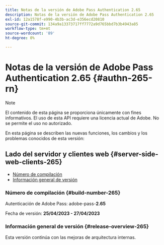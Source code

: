 ```yaml
---
title: Notas de la versión de Adobe Pass Authentication 2.65
description: Notas de la versión de Adobe Pass Authentication 2.65
exl-id: 12a1578f-e990-4b3b-ac3d-e356ecd20810
source-git-commit: 134a9a13373717ff7772a9d765bbd7b3b4943a85
workflow-type: tm+mt
source-wordcount: '89'
ht-degree: 0%

---
```


# Notas de la versión de Adobe Pass Authentication 2.65 {#authn-265-rn}

>[!NOTE]
>
>El contenido de esta página se proporciona únicamente con fines informativos. El uso de esta API requiere una licencia actual de Adobe. No se permite el uso no autorizado.

En esta página se describen las nuevas funciones, los cambios y los problemas conocidos de esta versión:

## Lado del servidor y clientes web {#server-side-web-clients-265}

* [Número de compilación](#build-number-265)
* [Información general de versión](#release-overview-265)

### Número de compilación {#build-number-265}

Autenticación de Adobe Pass: adobe-pass-**2.65**

Fecha de versión: **25/04/2023 - 27/04/2023**

### Información general de versión {#release-overview-265}

Esta versión continúa con las mejoras de arquitectura internas.
